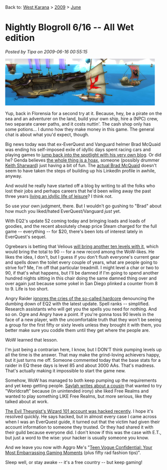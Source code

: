 Back to: [West Karana](/posts/westkarana.md) > [2009](/posts/2009/westkarana.md) > [June](./westkarana.md)
# Nightly Blogroll 6/16 -- All Wet edition

*Posted by Tipa on 2009-06-16 00:55:15*

![O, Florensia!](../../../uploads/2009/06/florensia.jpg "O, Florensia!")

Yup, back in Florensia for a second try at it. Because, hey, be a pirate on the sea and an adventurer on the land, build your own ship, hire a (NPC) crew, two separate career paths, and it costs nuttin'. The cash shop only has some potions... I dunno how they make money in this game. The general chat is about what you'd expect, though.

Big news today was that ex-EverQuest and Vanguard helmer Brad McQuaid was ending his self-imposed exile of idyllic days spent racing cars and playing games to [jump back into the spotlight with his very own blog](http://www.bradmcquaid.com/Brad_McQuaid/Blog/Blog.html). Or did he? Genda believes [the whole thing is a hoax](http://www.thegrouchygamer.com/?p=185), someone (possibly drummer [Keith Sharward](http://www.myspace.com/sharward)) just having a bit of fun. The [actual Brad McQuaid](http://www.linkedin.com/pub/brad-mcquaid/11/a67/255) doesn't seem to have taken the steps of building up his LinkedIn profile in awhile, anyway.

And would he really have started off a blog by writing to all the folks who lost their jobs and perhaps careers that he'd been wiling away the past three years [living an idyllic life of leisure](http://www.bradmcquaid.com/Brad_McQuaid/Blog/Entries/2009/6/14_Where_the_heck_have_you_been.html)? I think not.

So use your own judgment, there. But I wouldn't go gushing to "Brad" about how much you liked/hated EverQuest/Vanguard *just* yet.

With EQ2's update 52 coming today and bringing loads and loads of goodies, and the recent absolutely cheap price Steam charged for the full game -- everything -- for $20, there's been lots of interest lately in EverQuest's sequel. 

Ogrebears is betting that Velious [will bring another ten levels with it](http://ogrebear.com/?p=1081), which would bring the total to 90 -- for a new record among the WoW-likes. He likes the idea, I don't, but I guess if you don't flush everyone's current gear and spells down the toilet every couple of years, what are people going to strive for? Me, I'm off that particular treadmill. I might level a char or two to 90, if that's what happens, but I'll be damned if I'm going to spend another hundred nights sitting in this chair doing the same damned thing over and over again just because some yokel in San Diego plinked a counter from 8 to 9. Life is too short.

Angry Raider [ignores the cries of the so-called hardcore](http://www.angryraider.com/archives/123) denouncing the dumbing down of EQ2 with the latest update. Spell ranks -- simplified. Research assistants who will get you the spells you need for nothing. And so on. Ogre and Angry have a point. If you're gonna toss 90 levels in the face of a new player, with the uncomfortable truth that they won't be seeing a group for the first fifty or sixty levels unless they brought it with them, you better make sure you coddle them until they get where the people are.

WoW learned that lesson.

I'm just being a contrarian here, I know, but I DON'T think pumping levels up all the time is the answer. That may make the grind-loving achievers happy, but it just turns me off. Someone commented today that the base stats for a raider in EQ these days is level 85 and about 3000 AAs. That's madness. That's actually making it impossible to start the game new. 

Somehow, WoW has managed to both keep pumping up the requirements and yet keep getting people. [Saylah writes about a cousin](http://notadiary.typepad.com/mysticworlds/2009/06/from-free-realms-to-world-of-warcraft-how-many-more.html) that wanted to try "Worldcraft" because (in unintended irony) she liked Free Realms and wanted to play something LIKE Free Realms, but more serious, like they talked about at work.

[The Evil Theurgist's Wizard 101 account was hacked recently](http://eviltheurgists.blogspot.com/2009/06/warning-hacker-on-account.html). I hope it's resolved quickly. He says hacked, but in almost every case I came across when I was an EverQuest guide, it turned out that the victim had given their account information to someone they trusted. Or they had shared it with their guild because everyone did. I don't know if this was the case with E.T., but just a word to the wise: your hacker is usually someone you know.

And we leave you now with Aggro Me's "[Teen Vogue Confidential: Your Most Embarrassing Gaming Moments](http://alwaysgoright.com/2009/06/gaming-meets-teen-vogue-meets-insanity/) (plus fifty rad fashion tips)".

Sleep well, or stay awake -- it's a free country -- but keep gaming!

